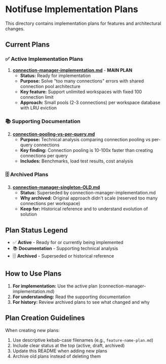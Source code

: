 # Notifuse Implementation Plans

This directory contains implementation plans for features and architectural changes.

## Current Plans

### ✅ Active Implementation Plans

1. **[connection-manager-implementation.md](./connection-manager-implementation.md)** - **MAIN PLAN**
   - **Status:** Ready for implementation
   - **Purpose:** Solve "too many connections" errors with shared connection pool architecture
   - **Key feature:** Support unlimited workspaces with fixed 100 connection limit
   - **Approach:** Small pools (2-3 connections) per workspace database with LRU eviction
   
### 📚 Supporting Documentation

2. **[connection-pooling-vs-per-query.md](./connection-pooling-vs-per-query.md)**
   - **Purpose:** Technical analysis comparing connection pooling vs per-query connections
   - **Key finding:** Connection pooling is 10-100x faster than creating connections per query
   - **Includes:** Benchmarks, load test results, cost analysis

### 🗄️ Archived Plans

3. **[connection-manager-singleton-OLD.md](./connection-manager-singleton-OLD.md)**
   - **Status:** Superseded by connection-manager-implementation.md
   - **Why archived:** Original approach didn't scale (reserved too many connections per workspace)
   - **Keep for:** Historical reference and to understand evolution of solution

## Plan Status Legend

- ✅ **Active** - Ready for or currently being implemented
- 📚 **Documentation** - Supporting technical analysis
- 🗄️ **Archived** - Superseded or historical reference

## How to Use Plans

1. **For implementation:** Use the active plan (connection-manager-implementation.md)
2. **For understanding:** Read the supporting documentation
3. **For history:** Review archived plans to see what changed and why

## Plan Creation Guidelines

When creating new plans:
1. Use descriptive kebab-case filenames (e.g., `feature-name-plan.md`)
2. Include clear status at the top (active, draft, archived)
3. Update this README when adding new plans
4. Archive old plans instead of deleting them
